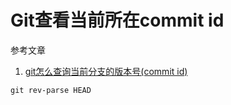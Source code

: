 # Git查看当前所在commit id

参考文章 

1. [git怎么查询当前分支的版本号(commit id)](https://segmentfault.com/q/1010000004913872/a-1020000004943651)

```
git rev-parse HEAD
```
